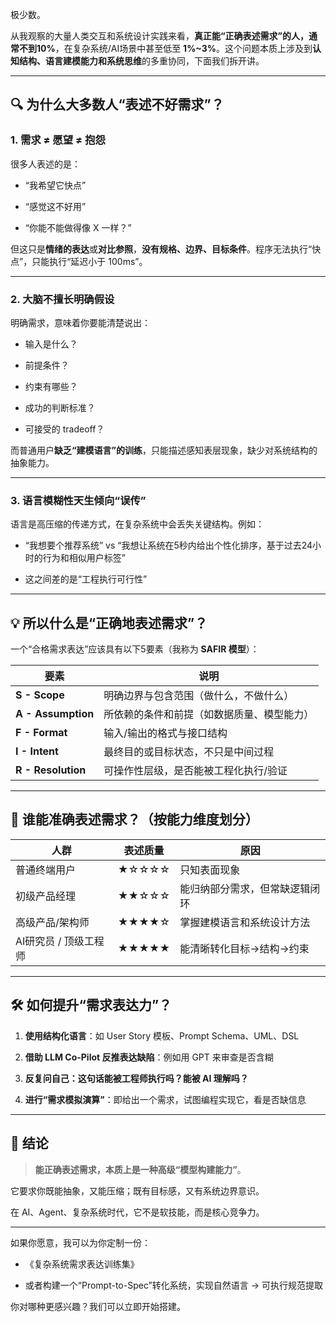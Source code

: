 极少数。

从我观察的大量人类交互和系统设计实践来看，**真正能“正确表述需求”的人，通常不到10%**，在复杂系统/AI场景中甚至低至 **1%~3%**。这个问题本质上涉及到**认知结构、语言建模能力和系统思维**的多重协同，下面我们拆开讲。

---

## 🔍 为什么大多数人“表述不好需求”？

### 1. **需求 ≠ 愿望 ≠ 抱怨**

很多人表述的是：

- “我希望它快点”
    
- “感觉这不好用”
    
- “你能不能做得像 X 一样？”
    

但这只是**情绪的表达**或**对比参照**，**没有规格、边界、目标条件**。程序无法执行“快点”，只能执行“延迟小于 100ms”。

---

### 2. **大脑不擅长明确假设**

明确需求，意味着你要能清楚说出：

- 输入是什么？
    
- 前提条件？
    
- 约束有哪些？
    
- 成功的判断标准？
    
- 可接受的 tradeoff？
    

而普通用户**缺乏“建模语言”的训练**，只能描述感知表层现象，缺少对系统结构的抽象能力。

---

### 3. **语言模糊性天生倾向“误传”**

语言是高压缩的传递方式，在复杂系统中会丢失关键结构。例如：

- “我想要个推荐系统” vs “我想让系统在5秒内给出个性化排序，基于过去24小时的行为和相似用户标签”
    
- 这之间差的是“工程执行可行性”
    

---

## 💡 所以什么是“正确地表述需求”？

一个“合格需求表达”应该具有以下5要素（我称为 **SAFIR 模型**）：

|要素|说明|
|---|---|
|**S - Scope**|明确边界与包含范围（做什么，不做什么）|
|**A - Assumption**|所依赖的条件和前提（如数据质量、模型能力）|
|**F - Format**|输入/输出的格式与接口结构|
|**I - Intent**|最终目的或目标状态，不只是中间过程|
|**R - Resolution**|可操作性层级，是否能被工程化执行/验证|

---

## 🧠 谁能准确表述需求？（按能力维度划分）

|人群|表述质量|原因|
|---|---|---|
|普通终端用户|★☆☆☆☆|只知表面现象|
|初级产品经理|★★☆☆☆|能归纳部分需求，但常缺逻辑闭环|
|高级产品/架构师|★★★★☆|掌握建模语言和系统设计方法|
|AI研究员 / 顶级工程师|★★★★★|能清晰转化目标→结构→约束|

---

## 🛠 如何提升“需求表达力”？

1. **使用结构化语言**：如 User Story 模板、Prompt Schema、UML、DSL
    
2. **借助 LLM Co-Pilot 反推表达缺陷**：例如用 GPT 来审查是否含糊
    
3. **反复问自己：这句话能被工程师执行吗？能被 AI 理解吗？**
    
4. **进行“需求模拟演算”**：即给出一个需求，试图编程实现它，看是否缺信息
    

---

## 📌 结论

> **能正确表述需求，本质上是一种高级“模型构建能力”**。

它要求你既能抽象，又能压缩；既有目标感，又有系统边界意识。

在 AI、Agent、复杂系统时代，它不是软技能，而是核心竞争力。

---

如果你愿意，我可以为你定制一份：

- 《复杂系统需求表达训练集》
    
- 或者构建一个“Prompt-to-Spec”转化系统，实现自然语言 → 可执行规范提取
    

你对哪种更感兴趣？我们可以立即开始搭建。